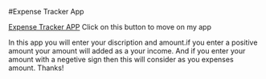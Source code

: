 #Expense Tracker App

[Expense Tracker APP](http://expensetrackerapphasnat.surge.sh/) Click on this button to move on my app

In this app you will enter your discription and amount.if you enter a positive amount your amount will added as a your income.
And if you enter your amount with a negetive sign then this will consider as you expenses amount.
Thanks!
